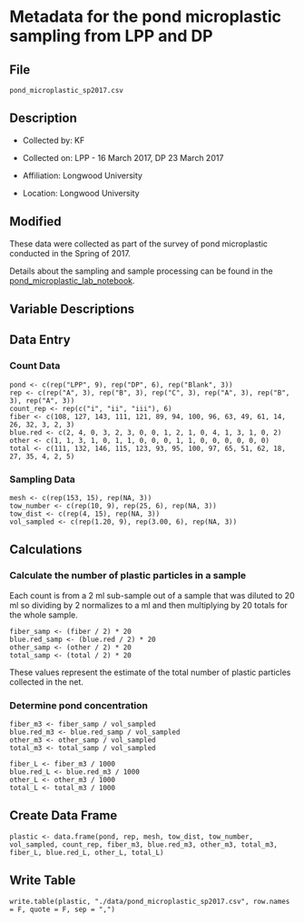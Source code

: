 # Metadata for the pond microplastic sampling from LPP and DP 

## File

    pond_microplastic_sp2017.csv
    
## Description

* Collected by: KF 

* Collected on: LPP - 16 March 2017, DP 23 March 2017

* Affiliation: Longwood University

* Location: Longwood University

## Modified

These data were collected as part of the survey of pond microplastic conducted in the Spring of 2017. 

Details about the sampling and sample processing can be found in the [pond_microplastic_lab_notebook](https://github.com/KennyPeanuts/pond_microplastic/tree/master/lab_notebook/lab_notes).


## Variable Descriptions

## Data Entry
### Count Data
    pond <- c(rep("LPP", 9), rep("DP", 6), rep("Blank", 3))
    rep <- c(rep("A", 3), rep("B", 3), rep("C", 3), rep("A", 3), rep("B", 3), rep("A", 3))
    count_rep <- rep(c("i", "ii", "iii"), 6)    
    fiber <- c(108, 127, 143, 111, 121, 89, 94, 100, 96, 63, 49, 61, 14, 26, 32, 3, 2, 3)
    blue.red <- c(2, 4, 0, 3, 2, 3, 0, 0, 1, 2, 1, 0, 4, 1, 3, 1, 0, 2)
    other <- c(1, 1, 3, 1, 0, 1, 1, 0, 0, 0, 1, 1, 0, 0, 0, 0, 0, 0)
    total <- c(111, 132, 146, 115, 123, 93, 95, 100, 97, 65, 51, 62, 18, 27, 35, 4, 2, 5)
    
### Sampling Data
    mesh <- c(rep(153, 15), rep(NA, 3))
    tow_number <- c(rep(10, 9), rep(25, 6), rep(NA, 3))    
    tow_dist <- c(rep(4, 15), rep(NA, 3))
    vol_sampled <- c(rep(1.20, 9), rep(3.00, 6), rep(NA, 3))

## Calculations

### Calculate the number of plastic particles in a sample 
    
Each count is from a 2 ml sub-sample out of a sample that was diluted to 20 ml so dividing by 2 normalizes to a ml and then multiplying by 20 totals for the whole sample.
    
    fiber_samp <- (fiber / 2) * 20
    blue.red_samp <- (blue.red / 2) * 20     
    other_samp <- (other / 2) * 20
    total_samp <- (total / 2) * 20
    
These values represent the estimate of the total number of plastic particles collected in the net.
    
### Determine pond concentration 
    
    fiber_m3 <- fiber_samp / vol_sampled
    blue.red_m3 <- blue.red_samp / vol_sampled
    other_m3 <- other_samp / vol_sampled 
    total_m3 <- total_samp / vol_sampled

    fiber_L <- fiber_m3 / 1000 
    blue.red_L <- blue.red_m3 / 1000
    other_L <- other_m3 / 1000
    total_L <- total_m3 / 1000
    
## Create Data Frame
    
    plastic <- data.frame(pond, rep, mesh, tow_dist, tow_number, vol_sampled, count_rep, fiber_m3, blue.red_m3, other_m3, total_m3, fiber_L, blue.red_L, other_L, total_L)

## Write Table
    
    write.table(plastic, "./data/pond_microplastic_sp2017.csv", row.names = F, quote = F, sep = ",")
